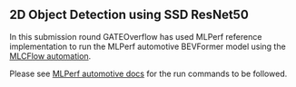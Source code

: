 ## 2D Object Detection using SSD ResNet50

In this submission round GATEOverflow has used MLPerf reference implementation to run the MLPerf automotive BEVFormer model using the [MLCFlow automation](https://github.com/mlcommons/mlcflow).
 
Please see [MLPerf automotive docs](https://docs.mlcommons.org/mlperf_automotive/benchmarks/2d-object-detection/ssd/) for the run commands to be followed.

